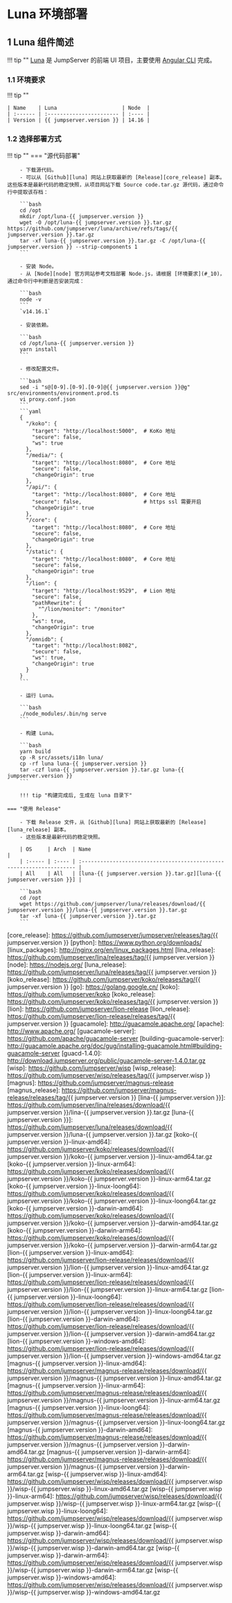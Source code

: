 # Luna 环境部署
## 1 Luna 组件简述
!!! tip ""
    [Luna][luna] 是 JumpServer 的前端 UI 项目，主要使用 [Angular CLI][angular_cli] 完成。

### 1.1 环境要求
!!! tip ""

    | Name    | Luna                     | Node  |
    | :------ | :----------------------- | :---- |
    | Version | {{ jumpserver.version }} | 14.16 |

### 1.2 选择部署方式
!!! tip ""
    === "源代码部署"
    
        - 下载源代码。
        - 可以从 [Github][luna] 网站上获取最新的 [Release][core_release] 副本。这些版本是最新代码的稳定快照，从项目网站下载 Source code.tar.gz 源代码，通过命令行中提取该存档：
    
        ```bash
        cd /opt
        mkdir /opt/luna-{{ jumpserver.version }}
        wget -O /opt/luna-{{ jumpserver.version }}.tar.gz https://github.com/jumpserver/luna/archive/refs/tags/{{ jumpserver.version }}.tar.gz
        tar -xf luna-{{ jumpserver.version }}.tar.gz -C /opt/luna-{{ jumpserver.version }} --strip-components 1
        ```
    
        - 安装 Node。
        - 从 [Node][node] 官方网站参考文档部署 Node.js，请根据 [环境要求](#_10)，通过命令行中判断是否安装完成：
    
        ```bash
        node -v
        ```
        `v14.16.1`
    
        - 安装依赖。

        ```bash
        cd /opt/luna-{{ jumpserver.version }}
        yarn install
        ```
    
        - 修改配置文件。

        ```bash
        sed -i "s@[0-9].[0-9].[0-9]@{{ jumpserver.version }}@g" src/environments/environment.prod.ts
        vi proxy.conf.json
        ```
        ```yaml
        {
          "/koko": {
            "target": "http://localhost:5000",  # KoKo 地址
            "secure": false,
            "ws": true
          },
          "/media/": {
            "target": "http://localhost:8080",  # Core 地址
            "secure": false,
            "changeOrigin": true
          },
          "/api/": {
            "target": "http://localhost:8080",  # Core 地址
            "secure": false,                    # https ssl 需要开启
            "changeOrigin": true
          },
          "/core": {
            "target": "http://localhost:8080",  # Core 地址
            "secure": false,
            "changeOrigin": true
          },
          "/static": {
            "target": "http://localhost:8080",  # Core 地址
            "secure": false,
            "changeOrigin": true
          },
          "/lion": {
            "target": "http://localhost:9529",  # Lion 地址
            "secure": false,
            "pathRewrite": {
              "^/lion/monitor": "/monitor"
            },
            "ws": true,
            "changeOrigin": true
          },
          "/omnidb": {
            "target": "http://localhost:8082",
            "secure": false,
            "ws": true,
            "changeOrigin": true
          }
        }
        ```
    
        - 运行 Luna。

        ```bash
        ./node_modules/.bin/ng serve
        ```
    
        - 构建 Luna。

        ```bash
        yarn build
        cp -R src/assets/i18n luna/
        cp -rf luna luna-{{ jumpserver.version }}
        tar -czf luna-{{ jumpserver.version }}.tar.gz luna-{{ jumpserver.version }}
        ```
    
        !!! tip "构建完成后, 生成在 luna 目录下"
    
    === "使用 Release"
    
        - 下载 Release 文件，从 [Github][luna] 网站上获取最新的 [Release][luna_release] 副本。
        - 这些版本是最新代码的稳定快照。
    
        | OS     | Arch  | Name                                                                  |
        | :----- | :---- | :-------------------------------------------------------------------- |
        | All    | All   | [luna-{{ jumpserver.version }}.tar.gz][luna-{{ jumpserver.version }}] |
    
        ```bash
        cd /opt
        wget https://github.com/jumpserver/luna/releases/download/{{ jumpserver.version }}/luna-{{ jumpserver.version }}.tar.gz
        tar -xf luna-{{ jumpserver.version }}.tar.gz
        ```


[nginx]: http://nginx.org/
[lina]: https://github.com/jumpserver/lina/
[vue]: https://cn.vuejs.org/
[element_ui]: https://element.eleme.cn/
[luna]: https://github.com/jumpserver/luna/
[angular_cli]: https://github.com/angular/angular-cli
[core]: https://github.com/jumpserver/jumpserver/
[django]: https://docs.djangoproject.com/
[gunicorn]: https://gunicorn.org/
[celery]: https://docs.celeryproject.org/
[flower]: https://github.com/mher/flower/
[daphne]: https://github.com/django/daphne/
[github]: https://github.com/
[core_release]: https://github.com/jumpserver/jumpserver/releases/tag/{{ jumpserver.version }}
[python]: https://www.python.org/downloads/
[linux_packages]: http://nginx.org/en/linux_packages.html
[lina_release]: https://github.com/jumpserver/lina/releases/tag/{{ jumpserver.version }}
[node]: https://nodejs.org/
[luna_release]: https://github.com/jumpserver/luna/releases/tag/{{ jumpserver.version }}
[koko_release]: https://github.com/jumpserver/koko/releases/tag/{{ jumpserver.version }}
[go]: https://golang.google.cn/
[koko]: https://github.com/jumpserver/koko
[koko_release]: https://github.com/jumpserver/koko/releases/tag/{{ jumpserver.version }}
[lion]: https://github.com/jumpserver/lion-release
[lion_release]: https://github.com/jumpserver/lion-release/releases/tag/{{ jumpserver.version }}
[guacamole]: http://guacamole.apache.org/
[apache]: http://www.apache.org/
[guacamole-server]: https://github.com/apache/guacamole-server
[building-guacamole-server]: http://guacamole.apache.org/doc/gug/installing-guacamole.html#building-guacamole-server
[guacd-1.4.0]: http://download.jumpserver.org/public/guacamole-server-1.4.0.tar.gz
[wisp]: https://github.com/jumpserver/wisp
[wisp_release]: https://github.com/jumpserver/wisp/releases/tag/{{ jumpserver.wisp }}
[magnus]: https://github.com/jumpserver/magnus-release
[magnus_release]: https://github.com/jumpserver/magnus-release/releases/tag/{{ jumpserver.version }}
[lina-{{ jumpserver.version }}]: https://github.com/jumpserver/lina/releases/download/{{ jumpserver.version }}/lina-{{ jumpserver.version }}.tar.gz
[luna-{{ jumpserver.version }}]: https://github.com/jumpserver/luna/releases/download/{{ jumpserver.version }}/luna-{{ jumpserver.version }}.tar.gz
[koko-{{ jumpserver.version }}-linux-amd64]: https://github.com/jumpserver/koko/releases/download/{{ jumpserver.version }}/koko-{{ jumpserver.version }}-linux-amd64.tar.gz
[koko-{{ jumpserver.version }}-linux-arm64]: https://github.com/jumpserver/koko/releases/download/{{ jumpserver.version }}/koko-{{ jumpserver.version }}-linux-arm64.tar.gz
[koko-{{ jumpserver.version }}-linux-loong64]: https://github.com/jumpserver/koko/releases/download/{{ jumpserver.version }}/koko-{{ jumpserver.version }}-linux-loong64.tar.gz
[koko-{{ jumpserver.version }}-darwin-amd64]: https://github.com/jumpserver/koko/releases/download/{{ jumpserver.version }}/koko-{{ jumpserver.version }}-darwin-amd64.tar.gz
[koko-{{ jumpserver.version }}-darwin-arm64]: https://github.com/jumpserver/koko/releases/download/{{ jumpserver.version }}/koko-{{ jumpserver.version }}-darwin-arm64.tar.gz
[lion-{{ jumpserver.version }}-linux-amd64]: https://github.com/jumpserver/lion-release/releases/download/{{ jumpserver.version }}/lion-{{ jumpserver.version }}-linux-amd64.tar.gz
[lion-{{ jumpserver.version }}-linux-arm64]: https://github.com/jumpserver/lion-release/releases/download/{{ jumpserver.version }}/lion-{{ jumpserver.version }}-linux-arm64.tar.gz
[lion-{{ jumpserver.version }}-linux-loong64]: https://github.com/jumpserver/lion-release/releases/download/{{ jumpserver.version }}/lion-{{ jumpserver.version }}-linux-loong64.tar.gz
[lion-{{ jumpserver.version }}-darwin-amd64]: https://github.com/jumpserver/lion-release/releases/download/{{ jumpserver.version }}/lion-{{ jumpserver.version }}-darwin-amd64.tar.gz
[lion-{{ jumpserver.version }}-windows-amd64]: https://github.com/jumpserver/lion-release/releases/download/{{ jumpserver.version }}/lion-{{ jumpserver.version }}-windows-amd64.tar.gz
[magnus-{{ jumpserver.version }}-linux-amd64]: https://github.com/jumpserver/magnus-release/releases/download/{{ jumpserver.version }}/magnus-{{ jumpserver.version }}-linux-amd64.tar.gz
[magnus-{{ jumpserver.version }}-linux-arm64]: https://github.com/jumpserver/magnus-release/releases/download/{{ jumpserver.version }}/magnus-{{ jumpserver.version }}-linux-arm64.tar.gz
[magnus-{{ jumpserver.version }}-linux-loong64]: https://github.com/jumpserver/magnus-release/releases/download/{{ jumpserver.version }}/magnus-{{ jumpserver.version }}-linux-loong64.tar.gz
[magnus-{{ jumpserver.version }}-darwin-amd64]: https://github.com/jumpserver/magnus-release/releases/download/{{ jumpserver.version }}/magnus-{{ jumpserver.version }}-darwin-amd64.tar.gz
[magnus-{{ jumpserver.version }}-darwin-arm64]: https://github.com/jumpserver/magnus-release/releases/download/{{ jumpserver.version }}/magnus-{{ jumpserver.version }}-darwin-arm64.tar.gz
[wisp-{{ jumpserver.wisp }}-linux-amd64]: https://github.com/jumpserver/wisp/releases/download/{{ jumpserver.wisp }}/wisp-{{ jumpserver.wisp }}-linux-amd64.tar.gz
[wisp-{{ jumpserver.wisp }}-linux-arm64]: https://github.com/jumpserver/wisp/releases/download/{{ jumpserver.wisp }}/wisp-{{ jumpserver.wisp }}-linux-arm64.tar.gz
[wisp-{{ jumpserver.wisp }}-linux-loong64]: https://github.com/jumpserver/wisp/releases/download/{{ jumpserver.wisp }}/wisp-{{ jumpserver.wisp }}-linux-loong64.tar.gz
[wisp-{{ jumpserver.wisp }}-darwin-amd64]: https://github.com/jumpserver/wisp/releases/download/{{ jumpserver.wisp }}/wisp-{{ jumpserver.wisp }}-darwin-amd64.tar.gz
[wisp-{{ jumpserver.wisp }}-darwin-arm64]: https://github.com/jumpserver/wisp/releases/download/{{ jumpserver.wisp }}/wisp-{{ jumpserver.wisp }}-darwin-arm64.tar.gz
[wisp-{{ jumpserver.wisp }}-windows-amd64]: https://github.com/jumpserver/wisp/releases/download/{{ jumpserver.wisp }}/wisp-{{ jumpserver.wisp }}-windows-amd64.tar.gz
